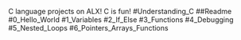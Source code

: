C language projects on ALX!
C is fun!
#Understanding_C
##Readme
#0_Hello_World
#1_Variables
#2_If_Else
#3_Functions
#4_Debugging
#5_Nested_Loops
#6_Pointers_Arrays_Functions












